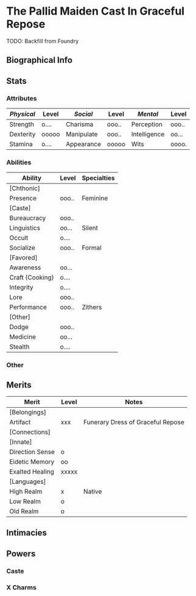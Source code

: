 # The Pallid Maiden Cast In Graceful Repose
TODO: Backfill from Foundry
## Biographical Info

## Stats

### Attributes
| *Physical*  | Level  | *Social*    | Level  | *Mental*       | Level
|-------------|--------|-------------|--------|----------------|--------
| Strength    | o....  | Charisma    | ooo..  | Perception     | ooo..
| Dexterity   | ooooo  | Manipulate  | ooo..  | Intelligence   | oo...
| Stamina     | o....  | Appearance  | ooooo  | Wits           | oooo.

### Abilities
| **Ability**     | Level | Specialties      |
|-----------------|-------|------------------|
| [Chthonic]              |
| Presence        | ooo.. | Feminine
| [Caste]                 |
| Bureaucracy     | ooo.. |
| Linguistics     | oo... | Silent
| Occult          | o.... |
| Socialize       | ooo.. | Formal
| [Favored]               |
| Awareness       | oo... |
| Craft (Cooking) | o.... |
| Integrity       | o.... |
| Lore            | ooo.. |
| Performance     | ooo.. | Zithers
| [Other]                 |
| Dodge           | ooo.. |
| Medicine        | oo... |
| Stealth         | o.... |

### Other

## Merits
| Merit           | Level | Notes
|-----------------|-------|-----------
| [Belongings]
| Artifact        | xxx   | Funerary Dress of Graceful Repose
| [Connections]
| [Innate]
| Direction Sense | o     |
| Eidetic Memory  | oo    |
| Exalted Healing | xxxxx |
| [Languages]
| High Realm      | x     | Native
| Low Realm       | o     |
| Old Realm       | o     |

## Intimacies

## Powers
### Caste
### X Charms